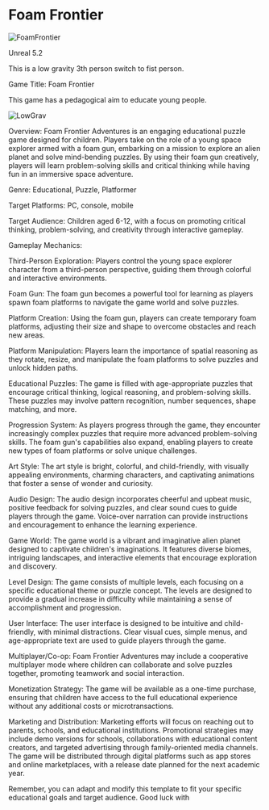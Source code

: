 # Foam Frontier

![FoamFrontier](https://github.com/MAGHYSLAIN/FOAM-FRONTIER/assets/22080463/fd0765b7-84a1-4749-919f-ee60c59faf88)

Unreal 5.2

This is a low gravity 3th person switch to fist person.

Game Title:
Foam Frontier

This game has a pedagogical aim to educate young people.

![LowGrav](https://user-images.githubusercontent.com/22080463/236385502-a14548ee-389b-40ec-a157-0ba126ad404a.gif)

Overview:
Foam Frontier Adventures is an engaging educational puzzle game designed for children. Players take on the role of a young space explorer armed with a foam gun, embarking on a mission to explore an alien planet and solve mind-bending puzzles. By using their foam gun creatively, players will learn problem-solving skills and critical thinking while having fun in an immersive space adventure.

Genre:
Educational, Puzzle, Platformer

Target Platforms:
PC, console, mobile

Target Audience:
Children aged 6-12, with a focus on promoting critical thinking, problem-solving, and creativity through interactive gameplay.

Gameplay Mechanics:

Third-Person Exploration:
Players control the young space explorer character from a third-person perspective, guiding them through colorful and interactive environments.

Foam Gun:
The foam gun becomes a powerful tool for learning as players spawn foam platforms to navigate the game world and solve puzzles.

Platform Creation:
Using the foam gun, players can create temporary foam platforms, adjusting their size and shape to overcome obstacles and reach new areas.

Platform Manipulation:
Players learn the importance of spatial reasoning as they rotate, resize, and manipulate the foam platforms to solve puzzles and unlock hidden paths.

Educational Puzzles:
The game is filled with age-appropriate puzzles that encourage critical thinking, logical reasoning, and problem-solving skills. These puzzles may involve pattern recognition, number sequences, shape matching, and more.

Progression System:
As players progress through the game, they encounter increasingly complex puzzles that require more advanced problem-solving skills. The foam gun's capabilities also expand, enabling players to create new types of foam platforms or solve unique challenges.

Art Style:
The art style is bright, colorful, and child-friendly, with visually appealing environments, charming characters, and captivating animations that foster a sense of wonder and curiosity.

Audio Design:
The audio design incorporates cheerful and upbeat music, positive feedback for solving puzzles, and clear sound cues to guide players through the game. Voice-over narration can provide instructions and encouragement to enhance the learning experience.

Game World:
The game world is a vibrant and imaginative alien planet designed to captivate children's imaginations. It features diverse biomes, intriguing landscapes, and interactive elements that encourage exploration and discovery.

Level Design:
The game consists of multiple levels, each focusing on a specific educational theme or puzzle concept. The levels are designed to provide a gradual increase in difficulty while maintaining a sense of accomplishment and progression.

User Interface:
The user interface is designed to be intuitive and child-friendly, with minimal distractions. Clear visual cues, simple menus, and age-appropriate text are used to guide players through the game.

Multiplayer/Co-op:
Foam Frontier Adventures may include a cooperative multiplayer mode where children can collaborate and solve puzzles together, promoting teamwork and social interaction.

Monetization Strategy:
The game will be available as a one-time purchase, ensuring that children have access to the full educational experience without any additional costs or microtransactions.

Marketing and Distribution:
Marketing efforts will focus on reaching out to parents, schools, and educational institutions. Promotional strategies may include demo versions for schools, collaborations with educational content creators, and targeted advertising through family-oriented media channels. The game will be distributed through digital platforms such as app stores and online marketplaces, with a release date planned for the next academic year.

Remember, you can adapt and modify this template to fit your specific educational goals and target audience. Good luck with

